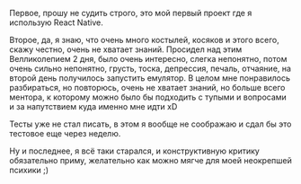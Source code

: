 
Первое, прошу не судить строго, это мой первый проект где я использую React Native.

Второе, да, я знаю, что очень много костылей, косяков и этого всего, скажу честно, очень не хватает знаний. Просидел над этим Велликолепием 2 дня, было очень интересно, слегка непонятно, потом очень сильно непонятно, грусть, тоска, депрессия, печаль, отчаяние, на второй день получилось запустить емулятор. В целом мне понравилось разбираться, но повторюсь, очень не хватает знаний, но больше всего ментора, к которому можно было бы подходить с тупыми и вопросами и за напутствием куда именно мне идти xD

Тесты уже не стал писать, в этом я вообще не соображаю и сдал бы это тестовое еще через неделю. 

Ну и последнее, я всё таки старался, и конструктивную критику обязательно приму, желательно как можно мягче для моей неокрепшей психики ;) 
